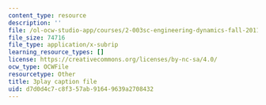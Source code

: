```yaml
---
content_type: resource
description: ''
file: /ol-ocw-studio-app/courses/2-003sc-engineering-dynamics-fall-2011/d7d0d4c7c8f357ab91649639a2708432_NHedXxUO-Bg.vtt
file_size: 74716
file_type: application/x-subrip
learning_resource_types: []
license: https://creativecommons.org/licenses/by-nc-sa/4.0/
ocw_type: OCWFile
resourcetype: Other
title: 3play caption file
uid: d7d0d4c7-c8f3-57ab-9164-9639a2708432
---
```

